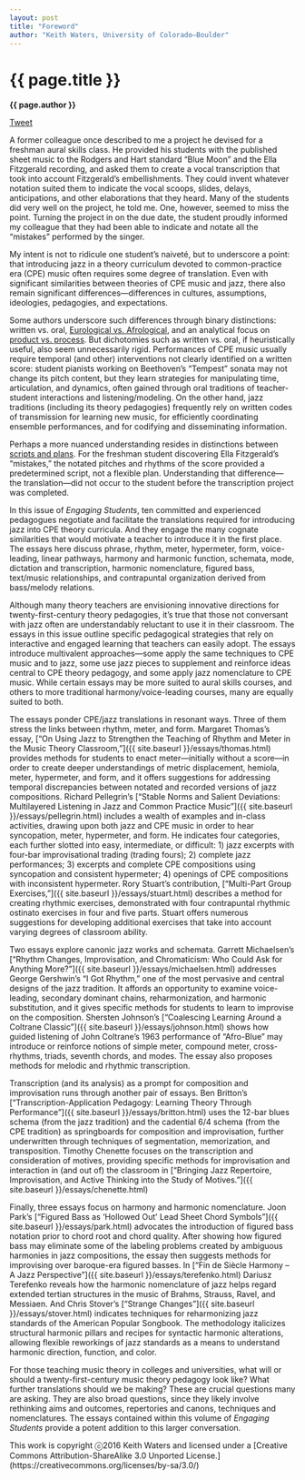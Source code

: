 ```yaml
---
layout: post
title: "Foreword"
author: "Keith Waters, University of Colorado–Boulder"
---
```


{{ page.title }}
================

**{{ page.author }}**

<a href="https://twitter.com/share" class="twitter-share-button" data-via="FlipCampMT">Tweet</a>
<script>!function(d,s,id){var js,fjs=d.getElementsByTagName(s)[0],p=/^http:/.test(d.location)?'http':'https';if(!d.getElementById(id)){js=d.createElement(s);js.id=id;js.src=p+'://platform.twitter.com/widgets.js';fjs.parentNode.insertBefore(js,fjs);}}(document, 'script', 'twitter-wjs');</script>

A former colleague once described to me a project he devised for a freshman aural skills class. He provided his students with the published sheet music to the Rodgers and Hart standard “Blue Moon” and the Ella Fitzgerald recording, and asked them to create a vocal transcription that took into account Fitzgerald’s embellishments. They could invent whatever notation suited them to indicate the vocal scoops, slides, delays, anticipations, and other elaborations that they heard. Many of the students did very well on the project, he told me. One, however, seemed to miss the point. Turning the project in on the due date, the student proudly informed my colleague that they had been able to indicate and notate all the “mistakes” performed by the singer.

My intent is not to ridicule one student’s naiveté, but to underscore a point: that introducing jazz in a theory curriculum devoted to common-practice era (CPE) music often requires some degree of translation. Even with significant similarities between theories of CPE music and jazz, there also remain significant differences—differences in cultures, assumptions, ideologies, pedagogies, and expectations.

Some authors underscore such differences through binary distinctions: written vs. oral,  [Eurological vs. Afrological](http://jazzstudiesonline.org/resource/improvised-music-after-1950-afrological-and-eurological-perspectives), and an analytical focus on [product vs. process](http://jazzforschung.kug.ac.at/institut-16-jazzforschung/publikationen/jahrbuch-jazzforschung-jazz-research/jazzforschung-jazz-research-26-1994.html). But dichotomies such as written vs. oral, if heuristically useful, also seem unnecessarily rigid. Performances of CPE music usually require temporal (and other) interventions not clearly identified on a written score: student pianists working on Beethoven’s “Tempest” sonata may not change its pitch content, but they learn strategies for manipulating time, articulation, and dynamics, often gained through oral traditions of teacher-student interactions and listening/modeling. On the other hand, jazz traditions (including its theory pedagogies) frequently rely on written codes of transmission for learning new music, for efficiently coordinating ensemble performances, and for codifying and disseminating information.

Perhaps a more nuanced understanding resides in distinctions between [scripts and plans](https://openlibrary.org/works/OL3267613W/Style_and_music). For the freshman student discovering Ella Fitzgerald’s “mistakes,” the notated pitches and rhythms of the score provided a predetermined script, not a flexible plan. Understanding that difference—the translation—did not occur to the student before the transcription project was completed.

In this issue of *Engaging Students*, ten committed and experienced pedagogues negotiate and facilitate the translations required for introducing jazz into CPE theory curricula. And they engage the many cognate similarities that would motivate a teacher to introduce it in the first place. The essays here discuss phrase, rhythm, meter, hypermeter, form, voice-leading, linear pathways, harmony and harmonic function, schemata, mode, dictation and transcription, harmonic nomenclature, figured bass, text/music relationships, and contrapuntal organization derived from bass/melody relations.

Although many theory teachers are envisioning innovative directions for twenty-first-century theory pedagogies, it’s true that those not conversant with jazz often are understandably reluctant to use it in their classroom. The essays in this issue outline specific pedagogical strategies that rely on interactive and engaged learning that teachers can easily adopt. The essays introduce multivalent approaches—some apply the same techniques to CPE music and to jazz, some use jazz pieces to supplement and reinforce ideas central to CPE theory pedagogy, and some apply jazz nomenclature to CPE music. While certain essays may be more suited to aural skills courses, and others to more traditional harmony/voice-leading courses, many are equally suited to both.

The essays ponder CPE/jazz translations in resonant ways. Three of them stress the links between rhythm, meter, and form. Margaret Thomas’s essay, [“On Using Jazz to Strengthen the Teaching of Rhythm and Meter in the Music Theory Classroom,”]({{ site.baseurl }}/essays/thomas.html) provides methods for students to enact meter—initially without a score—in order to create deeper understandings of metric displacement, hemiola, meter, hypermeter, and form, and it offers suggestions for addressing temporal discrepancies between notated and recorded versions of jazz compositions. Richard Pellegrin’s [“Stable Norms and Salient Deviations: Multilayered Listening in Jazz and Common Practice Music”]({{ site.baseurl }}/essays/pellegrin.html) includes a wealth of examples and in-class activities, drawing upon both jazz and CPE music in order to hear syncopation, meter, hypermeter, and form. He indicates four categories, each further slotted into easy, intermediate, or difficult: 1) jazz excerpts with four-bar improvisational trading (trading fours); 2) complete jazz performances; 3) excerpts and complete CPE compositions using syncopation and consistent hypermeter; 4) openings of CPE compositions with inconsistent hypermeter. Rory Stuart’s contribution, [“Multi-Part Group Exercises,”]({{ site.baseurl }}/essays/stuart.html) describes a method for creating rhythmic exercises, demonstrated with four contrapuntal rhythmic ostinato exercises in four and five parts. Stuart offers numerous suggestions for developing additional exercises that take into account varying degrees of classroom ability.              

Two essays explore canonic jazz works and schemata. Garrett Michaelsen’s [“Rhythm Changes, Improvisation, and Chromaticism: Who Could Ask for Anything More?”]({{ site.baseurl }}/essays/michaelsen.html) addresses George Gershwin’s “I Got Rhythm,” one of the most pervasive and central designs of the jazz tradition. It affords an opportunity to examine voice-leading, secondary dominant chains, reharmonization, and harmonic substitution, and it gives specific methods for students to learn to improvise on the composition. Shersten Johnson’s [“Coalescing Learning Around a Coltrane Classic”]({{ site.baseurl }}/essays/johnson.html) shows how guided listening of John Coltrane’s 1963 performance of “Afro-Blue” may introduce or reinforce notions of simple meter, compound meter, cross-rhythms, triads, seventh chords, and modes. The essay also proposes methods for melodic and rhythmic transcription.

Transcription (and its analysis) as a prompt for composition and improvisation runs through another pair of essays. Ben Britton’s [“Transcription-Application Pedagogy: Learning Theory Through Performance”]({{ site.baseurl }}/essays/britton.html) uses the 12-bar blues schema (from the jazz tradition) and the cadential 6/4 schema (from the CPE tradition) as springboards for composition and improvisation, further underwritten through techniques of segmentation, memorization, and transposition. Timothy Chenette focuses on the transcription and consideration of motives, providing specific methods for improvisation and interaction in (and out of) the classroom in [“Bringing Jazz Repertoire, Improvisation, and Active Thinking into the Study of Motives.”]({{ site.baseurl }}/essays/chenette.html)

Finally, three essays focus on harmony and harmonic nomenclature. Joon Park’s [“Figured Bass as ‘Hollowed Out’ Lead Sheet Chord Symbols”]({{ site.baseurl }}/essays/park.html) advocates the introduction of figured bass notation prior to chord root and chord quality. After showing how figured bass may eliminate some of the labeling problems created by ambiguous harmonies in jazz compositions, the essay then suggests methods for improvising over baroque-era figured basses. In [“Fin de Siècle Harmony – A Jazz Perspective”]({{ site.baseurl }}/essays/terefenko.html) Dariusz Terefenko reveals how the harmonic nomenclature of jazz helps regard extended tertian structures in the music of Brahms, Strauss, Ravel, and Messiaen. And Chris Stover’s [“Strange Changes”]({{ site.baseurl }}/essays/stover.html) indicates techniques for reharmonizing jazz standards of the American Popular Songbook. The methodology italicizes structural harmonic pillars and recipes for syntactic harmonic alterations, allowing flexible reworkings of jazz standards as a means to understand harmonic direction, function, and color.

For those teaching music theory in colleges and universities, what will or should a twenty-first-century music theory pedagogy look like? What further translations should we be making? These are crucial questions many are asking. They are also broad questions, since they likely involve rethinking aims and outcomes, repertories and canons, techniques and nomenclatures. The essays contained within this volume of *Engaging Students* provide a potent addition to this larger conversation.

<p class="copyright">This work is copyright ⓒ2016 Keith Waters and licensed under a [Creative Commons Attribution-ShareAlike 3.0 Unported License.](https://creativecommons.org/licenses/by-sa/3.0/)</p>
